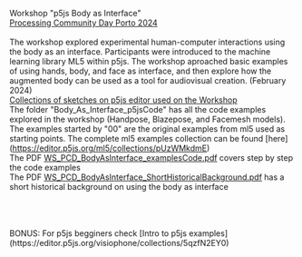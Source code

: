Workshop "p5js Body as Interface" <br>
[Processing Community Day Porto 2024](https://pcd.fba.up.pt/2024/) <br>
<br>
The workshop explored experimental human-computer interactions using the body as an interface. Participants were introduced to the machine learning library ML5 within p5js. The workshop aproached basic examples of using hands, body, and face as interface, and then explore how the augmented body can be used as a tool for audiovisual creation. (February 2024)
<br>
[Collections of sketches on p5js editor used on the Workshop](https://editor.p5js.org/visiophone/collections/ewYf2gJo_)
<br>
The folder "Body_As_Interface_p5jsCode" has all the code examples explored in the workshop (Handpose, Blazepose, and Facemesh models). The examples started by "00" are the original examples from ml5 used as starting points. The complete ml5 examples collection can be found [here] (https://editor.p5js.org/ml5/collections/pUzWMkdmE)
<br>
The PDF [WS_PCD_BodyAsInterface_examplesCode.pdf](https://github.com/visiophone/WS_p5js_BodyAsInterface/blob/main/WS_PCD_BodyAsInterface_examplesCode.pdf) covers step by step the code examples
<br>
The PDF [WS_PCD_BodyAsInterface_ShortHistoricalBackground.pdf](https://github.com/visiophone/WS_p5js_BodyAsInterface/blob/main/WS_PCD_BodyAsInterface_ShortHistoricalBackground.pdf) has a short historical background on using the body as interface

<br>
<br>
<br>
BONUS: For p5js begginers check [Intro to p5js examples](https://editor.p5js.org/visiophone/collections/5qzfN2EY0)
